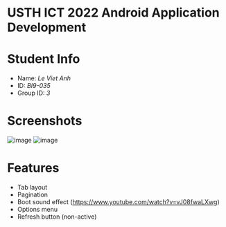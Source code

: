 USTH ICT 2022 Android Application Development
=====================================================

Student Info
===

* Name: *Le Viet Anh*
* ID: *BI9-035*
* Group ID: *3*

Screenshots
===
<!-- ![image](https://user-images.githubusercontent.com/47298653/138419412-bccccdf9-c38e-49c4-8432-0e4fa9f32580.png) -->
![image](https://user-images.githubusercontent.com/47298653/139581410-3cf942d1-1e65-49dc-adb9-b7ff91158e95.png)
![image](https://user-images.githubusercontent.com/47298653/139574925-f01615c3-04a7-4cc2-a5c5-c606c78eb2a4.png)

Features
===
- Tab layout
- Pagination
- Boot sound effect (https://www.youtube.com/watch?v=vJ08fwaLXwg)
- Options menu
- Refresh button (non-active)
